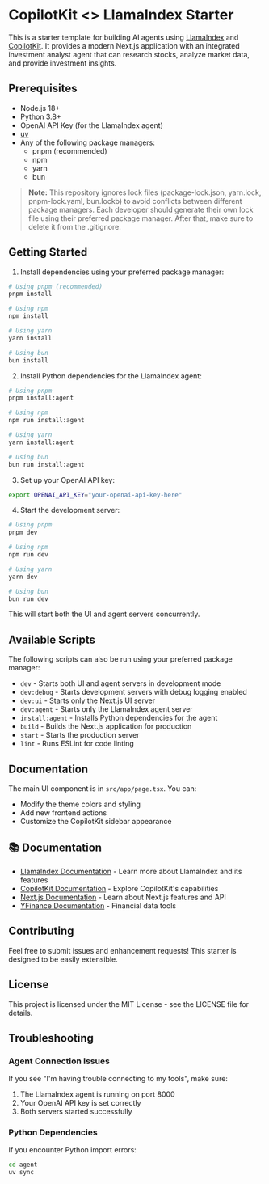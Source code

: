 # CopilotKit <> LlamaIndex Starter

This is a starter template for building AI agents using [LlamaIndex](https://llamaindex.com) and [CopilotKit](https://copilotkit.ai). It provides a modern Next.js application with an integrated investment analyst agent that can research stocks, analyze market data, and provide investment insights.

## Prerequisites

- Node.js 18+ 
- Python 3.8+
- OpenAI API Key (for the LlamaIndex agent)
- [uv](https://docs.astral.sh/uv/getting-started/installation/)
- Any of the following package managers:
  - pnpm (recommended)
  - npm
  - yarn
  - bun

> **Note:** This repository ignores lock files (package-lock.json, yarn.lock, pnpm-lock.yaml, bun.lockb) to avoid conflicts between different package managers. Each developer should generate their own lock file using their preferred package manager. After that, make sure to delete it from the .gitignore.

## Getting Started

1. Install dependencies using your preferred package manager:
```bash
# Using pnpm (recommended)
pnpm install

# Using npm
npm install

# Using yarn
yarn install

# Using bun
bun install
```

2. Install Python dependencies for the LlamaIndex agent:
```bash
# Using pnpm
pnpm install:agent

# Using npm
npm run install:agent

# Using yarn
yarn install:agent

# Using bun
bun run install:agent
```

3. Set up your OpenAI API key:
```bash
export OPENAI_API_KEY="your-openai-api-key-here"
```

4. Start the development server:
```bash
# Using pnpm
pnpm dev

# Using npm
npm run dev

# Using yarn
yarn dev

# Using bun
bun run dev
```

This will start both the UI and agent servers concurrently.

## Available Scripts
The following scripts can also be run using your preferred package manager:
- `dev` - Starts both UI and agent servers in development mode
- `dev:debug` - Starts development servers with debug logging enabled
- `dev:ui` - Starts only the Next.js UI server
- `dev:agent` - Starts only the LlamaIndex agent server
- `install:agent` - Installs Python dependencies for the agent
- `build` - Builds the Next.js application for production
- `start` - Starts the production server
- `lint` - Runs ESLint for code linting

## Documentation

The main UI component is in `src/app/page.tsx`. You can:
- Modify the theme colors and styling
- Add new frontend actions
- Customize the CopilotKit sidebar appearance

## 📚 Documentation

- [LlamaIndex Documentation](https://docs.llamaindex.com/introduction) - Learn more about LlamaIndex and its features
- [CopilotKit Documentation](https://docs.copilotkit.ai) - Explore CopilotKit's capabilities
- [Next.js Documentation](https://nextjs.org/docs) - Learn about Next.js features and API
- [YFinance Documentation](https://pypi.org/project/yfinance/) - Financial data tools

## Contributing

Feel free to submit issues and enhancement requests! This starter is designed to be easily extensible.

## License

This project is licensed under the MIT License - see the LICENSE file for details.

## Troubleshooting

### Agent Connection Issues
If you see "I'm having trouble connecting to my tools", make sure:
1. The LlamaIndex agent is running on port 8000
2. Your OpenAI API key is set correctly
3. Both servers started successfully

### Python Dependencies
If you encounter Python import errors:
```bash
cd agent
uv sync
```
